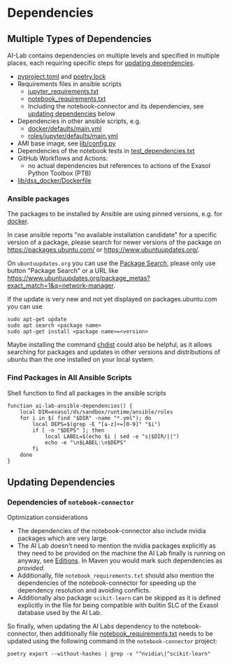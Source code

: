 # Dependencies

## Multiple Types of Dependencies

AI-Lab contains dependencies on multiple levels and specified in multiple places, each requiring specific steps for [updating dependencies](#updating-dependencies).

* [pyproject.toml](https://github.com/exasol/ai-lab/blob/main/pyproject.toml) and [poetry.lock](https://github.com/exasol/ai-lab/blob/main/poetry.lock)
* Requirements files in ansible scripts
  * [jupyter_requirements.txt](https://github.com/exasol/ai-lab/blob/main/exasol/ds/sandbox/runtime/ansible/roles/jupyter/files/jupyter_requirements.txt)
  * [notebook_requirements.txt](https://github.com/exasol/ai-lab/blob/main/exasol/ds/sandbox/runtime/ansible/roles/jupyter/files/notebook_requirements.txt)
  * Including the notebook-connector and its dependencies, see [updating dependencies](#updating-dependencies) below
* Dependencies in other ansible scripts, e.g.
  * [docker/defaults/main.yml](https://github.com/exasol/ai-lab/blob/main/exasol/ds/sandbox/runtime/ansible/roles/docker/defaults/main.yml)
  * [roles/jupyter/defaults/main.yml](https://github.com/exasol/ai-lab/blob/main/exasol/ds/sandbox/runtime/ansible/roles/jupyter/defaults/main.yml)
* AMI base image, see [lib/config.py](https://github.com/exasol/ai-lab/blob/main/exasol/ds/sandbox/lib/config.py)
* Dependencies of the notebook tests in [test_dependencies.txt](https://github.com/exasol/ai-lab/blob/main/test/notebooks/test_dependencies.txt)
* GitHub Workflows and Actions:
  * no actual dependencies but references to actions of the Exasol Python Toolbox (PTB)
* [lib/dss_docker/Dockerfile](https://github.com/exasol/ai-lab/blob/main/exasol/ds/sandbox/lib/dss_docker/Dockerfile)

### Ansible packages

The packages to be installed by Ansible are using pinned versions, e.g. for [docker](../../exasol/ds/sandbox/runtime/ansible/roles/docker/defaults/main.yml).

In case ansible reports "no available installation candidate" for a specific version of a package, please search for newer versions of the package on https://packages.ubuntu.com/ or https://www.ubuntuupdates.org/.

On `ubuntuupdates.org` you can use the [Package Search](https://www.ubuntuupdates.org/package_metas), please only use button "Package Search" or a URL like https://www.ubuntuupdates.org/package_metas?exact_match=1&q=network-manager.

If the update is very new and not yet displayed on packages.ubuntu.com you can use

```shell
sudo apt-get update
sudo apt search <package name>
sudo apt-get install <package name>=<version>
```

Maybe installing the command [chdist](https://manpages.ubuntu.com/manpages/xenial/en/man1/chdist.1.html) could also be helpful, as it allows searching for packages and updates in other versions and distributions of ubuntu than the one installed on your local system.

### Find Packages in All Ansible Scripts

Shell function to find all packages in the ansible scripts

```shell
function ai-lab-ansible-dependencies() {
    local DIR=exasol/ds/sandbox/runtime/ansible/roles
    for i in $( find "$DIR" -name "*.yml"); do
        local DEPS=$(grep -E "[a-z]+=[0-9]" "$i")
        if [ -n "$DEPS" ]; then
            local LABEL=$(echo $i | sed -e "s|$DIR/||")
            echo -e "\n$LABEL:\n$DEPS"
        fi
    done
}
```

## Updating Dependencies

### Dependencies of `notebook-connector`

Optimization considerations
* The dependencies of the notebook-connector also include nvidia packages which are very large.
* The AI Lab doesn't need to mention the nvidia packages explicitly as they need to be provided on the machine the AI Lab finally is running on anyway, see [Editions](../user_guide/editions.md). In Maven you would mark such dependencies as _provided_.
* Additionally, file `notebook_requirements.txt` should also mention the dependencies of the notebook-connector for speeding up the dependency resolution and avoiding conflicts.
* Additionally also package `scikit-learn` can be skipped as it is defined explicitly in the file for being compatible with builtin SLC of the Exasol database used by the AI Lab.

So finally, when updating the AI Labs dependency to the notebook-connector, then additionally file [notebook_requirements.txt](https://github.com/exasol/ai-lab/blob/main/exasol/ds/sandbox/runtime/ansible/roles/jupyter/files/notebook_requirements.txt) needs to be updated using the following command in the `notebook-connector` project:

```shell
poetry export --without-hashes | grep -v "^nvidia\|^scikit-learn"
```
